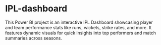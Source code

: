 # IPL-dashboard
This Power BI project is an interactive IPL Dashboard showcasing player and team performance stats like runs, wickets, strike rates, and more. It features dynamic visuals for quick insights into top performers and match summaries across seasons.
